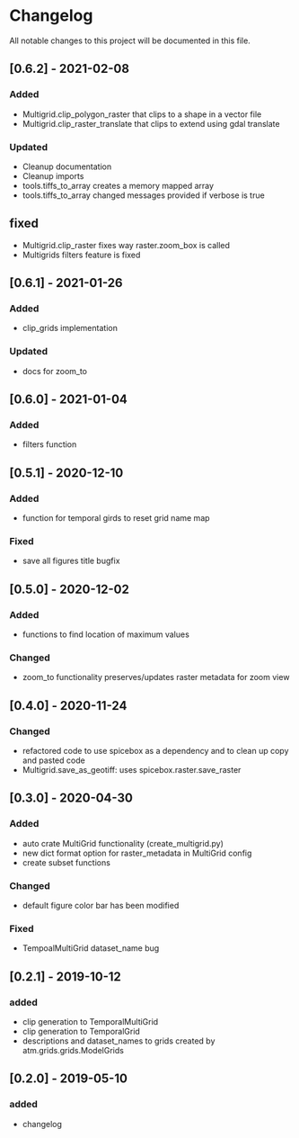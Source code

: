 # Changelog
All notable changes to this project will be documented in this file.

## [0.6.2] - 2021-02-08
### Added
- Multigrid.clip_polygon_raster that clips to a shape in a vector file
- Multigrid.clip_raster_translate that clips to extend using gdal translate

### Updated
- Cleanup documentation
- Cleanup imports
- tools.tiffs_to_array creates a memory mapped array 
- tools.tiffs_to_array  changed messages provided if verbose is true 

## fixed
- Multigrid.clip_raster fixes way raster.zoom_box is called
- Multigrids filters feature is fixed

## [0.6.1] - 2021-01-26
### Added
- clip_grids implementation

### Updated
- docs for zoom_to


## [0.6.0] - 2021-01-04
### Added
- filters function

## [0.5.1] - 2020-12-10
### Added
- function for temporal girds to reset grid name map

### Fixed
- save all figures title bugfix

## [0.5.0] - 2020-12-02
### Added
- functions to find location of maximum values

### Changed
- zoom_to functionality preserves/updates raster metadata for zoom view

## [0.4.0] - 2020-11-24
### Changed
- refactored code to use spicebox as a dependency  and to clean up copy and 
  pasted code
- Multigrid.save_as_geotiff: uses spicebox.raster.save_raster 

## [0.3.0] - 2020-04-30
### Added
- auto crate MultiGrid functionality (create_multigrid.py)
- new dict format option for raster_metadata in MultiGrid config
- create subset functions
### Changed
- default figure color bar has been modified
### Fixed
- TempoalMultiGrid dataset_name bug

## [0.2.1] - 2019-10-12
### added 
- clip generation to TemporalMultiGrid
- clip generation to TemporalGrid
- descriptions and dataset_names to grids created by atm.grids.grids.ModelGrids


## [0.2.0] - 2019-05-10
### added
- changelog
